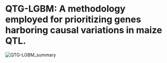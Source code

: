 # QTG-LGBM: A methodology employed for prioritizing genes harboring causal variations in maize QTL.
![QTG-LGBM_summary]()

